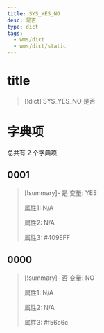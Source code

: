 ```yaml
---
title: SYS_YES_NO
desc: 是否
type: dict
tags:
  - wms/dict
  - wms/dict/static
---
```

# title
>[!dict] SYS_YES_NO
> 是否

# 字典项
总共有 2 个字典项
## 0001
>[!summary]- 是
>变量: YES
>
>属性1: N/A
>
>属性2: N/A
>
>属性3: \#409EFF

## 0000
>[!summary]- 否
>变量: NO
>
>属性1: N/A
>
>属性2: N/A
>
>属性3: \#f56c6c
